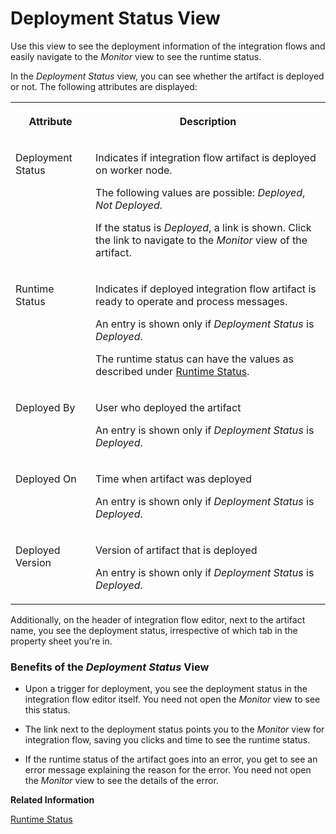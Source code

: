 <!-- loio40add8788c294273bfbcf671ab0efe15 -->

# Deployment Status View

Use this view to see the deployment information of the integration flows and easily navigate to the *Monitor* view to see the runtime status.

In the *Deployment Status* view, you can see whether the artifact is deployed or not. The following attributes are displayed:


<table>
<tr>
<th valign="top">

Attribute

</th>
<th valign="top">

Description

</th>
</tr>
<tr>
<td valign="top">

Deployment Status

</td>
<td valign="top">

Indicates if integration flow artifact is deployed on worker node.

The following values are possible: *Deployed*, *Not Deployed*.

If the status is *Deployed*, a link is shown. Click the link to navigate to the *Monitor* view of the artifact.

</td>
</tr>
<tr>
<td valign="top">

Runtime Status

</td>
<td valign="top">

Indicates if deployed integration flow artifact is ready to operate and process messages.

An entry is shown only if *Deployment Status* is *Deployed*.

The runtime status can have the values as described under [Runtime Status](../Operations/runtime-status-c14a7b1.md).

</td>
</tr>
<tr>
<td valign="top">

Deployed By

</td>
<td valign="top">

User who deployed the artifact

An entry is shown only if *Deployment Status* is *Deployed*.

</td>
</tr>
<tr>
<td valign="top">

Deployed On

</td>
<td valign="top">

Time when artifact was deployed

An entry is shown only if *Deployment Status* is *Deployed*.

</td>
</tr>
<tr>
<td valign="top">

Deployed Version

</td>
<td valign="top">

Version of artifact that is deployed

An entry is shown only if *Deployment Status* is *Deployed*.

</td>
</tr>
</table>

Additionally, on the header of integration flow editor, next to the artifact name, you see the deployment status, irrespective of which tab in the property sheet you're in.





### Benefits of the *Deployment Status* View

-   Upon a trigger for deployment, you see the deployment status in the integration flow editor itself. You need not open the *Monitor* view to see this status.

-   The link next to the deployment status points you to the *Monitor* view for integration flow, saving you clicks and time to see the runtime status.

-   If the runtime status of the artifact goes into an error, you get to see an error message explaining the reason for the error. You need not open the *Monitor* view to see the details of the error.


**Related Information**  


[Runtime Status](../Operations/runtime-status-c14a7b1.md "Indicates if a deployed artifact is ready to operate.")

